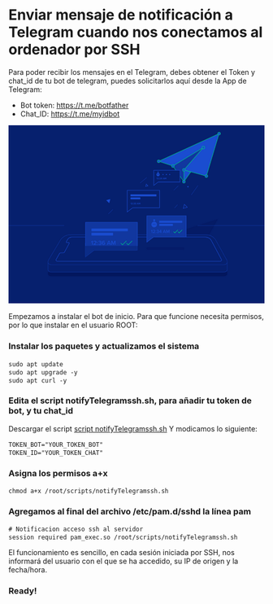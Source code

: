 # Enviar mensaje de notificación a Telegram cuando nos conectamos al ordenador por SSH

Para poder recibir los mensajes en el Telegram, debes obtener el Token y chat_id de tu bot de telegram, puedes solicitarlos aquí desde la App de Telegram:
- Bot token: https://t.me/botfather
- Chat_ID: https://t.me/myidbot

![alt text](https://github.com/JuanRodenas/NotifyTelegramSSH/blob/main/hellotelegram.png)

Empezamos a instalar el bot de inicio. Para que funcione necesita permisos, por lo que instalar en el usuario ROOT:
### Instalar los paquetes y actualizamos el sistema
~~~~
sudo apt update
sudo apt upgrade -y
sudo apt curl -y
~~~~

### Edita el script notifyTelegramssh.sh, para añadir tu token de bot, y tu chat_id
Descargar el script [script notifyTelegramssh.sh](https://github.com/JuanRodenas/NotifyTelegramSSH/blob/main/notifyTelegramssh.sh)
Y modicamos lo siguiente:
~~~~
TOKEN_BOT="YOUR_TOKEN_BOT"
TOKEN_ID="YOUR_TOKEN_CHAT"
~~~~

### Asigna los permisos a+x
~~~~
chmod a+x /root/scripts/notifyTelegramssh.sh
~~~~

### Agregamos al final del archivo /etc/pam.d/sshd la línea pam
~~~~
# Notificacion acceso ssh al servidor
session required pam_exec.so /root/scripts/notifyTelegramssh.sh
~~~~

El funcionamiento es sencillo, en cada sesión iniciada por SSH, nos informará del usuario con el que se ha accedido, su IP de origen y la fecha/hora.
### Ready!
